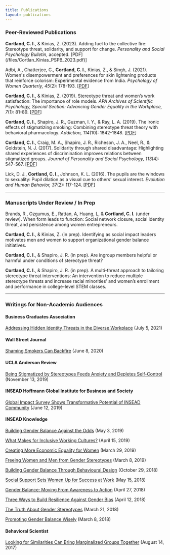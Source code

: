 ```yaml
---
title: Publications
layout: publications
---
```


### Peer-Reviewed Publications

**Cortland, C. I.**, & Kinias, Z. (2023). Adding fuel to the collective fire: Stereotype threat, solidarity, and support for change. _Personality and Social Psychology Bulletin_, accepted. \[PDF] (/files/Cortlan_Kinias_PSPB_2023.pdf)\]

Adbi, A., Chatterjee, C., **Cortland, C. I.**, Kinias, Z., & Singh, J. (2021). Women's disempowerment and preferences for skin lightening products that reinforce colorism: Experimental evidence from India. _Psychology of Women Quarterly, 45_(2): 178-193. \[[PDF](/files/Adbi_Chatterjee_Cortland_Kinias_Singh_PWQ_2021.pdf)\]

**Cortland, C. I.**, & Kinias, Z. (2019). Stereotype threat and women’s work satisfaction: The importance of role models. _APA Archives of Scientific Psychology, Special Section: Advancing Gender Equality in the Workplace, 7_(1): 81-89. \[[PDF](/files/Cortland-Kinias-2019.pdf)\]

**Cortland, C. I.**, Shapiro, J. R., Guzman, I. Y., & Ray, L. A. (2019). The ironic effects of stigmatizing smoking: Combining stereotype threat theory with behavioral pharmacology. _Addiction, 114_(10): 1842-1848. \[[PDF](/files/Cortland-Shapiro-Guzman-Ray-2019.pdf)\]

**Cortland, C. I.**, Craig, M. A., Shapiro, J. R., Richeson, J. A., Neel, R., & Goldstein, N. J. (2017). Solidarity through shared disadvantage: Highlighting shared experiences of discrimination improves relations between stigmatized groups. _Journal of Personality and Social Psychology, 113_(4): 547-567. \[[PDF](/files/Cortland-Craig-2017.pdf)\]

Lick, D. J., **Cortland, C. I.**, Johnson, K. L. (2016). The pupils are the windows to sexuality: Pupil dilation as a visual cue to others’ sexual interest. _Evolution and Human Behavior, 37_(2): 117-124. \[[PDF](/files/Lick-Cortland-Johnson-2016.pdf)\]

---

### Manuscripts Under Review / In Prep

Brands, R., Ozgumus, E., Rattan, A, Huang, L, & **Cortland, C. I.** (under review). When form leads to function: Social network closure, social identity threat, and persistence among women entrepreneurs.

**Cortland, C. I.**, & Kinias, Z. (in prep). Identifying as social impact leaders motivates men and women to support organizational gender balance initiatives.

**Cortland, C. I.**, & Shapiro, J. R. (in prep). Are ingroup members helpful or harmful under conditions of stereotype threat?

**Cortland, C. I.**, & Shapiro, J. R. (in prep). A multi-threat approach to tailoring stereotype threat interventions: An intervention to reduce multiple stereotype threats and increase racial minorities’ and women’s enrollment and performance in college-level STEM classes.

---

### Writings for Non-Academic Audiences

#### Business Graduates Association

[Addressing Hidden Identity Threats in the Diverse Workplace](https://businessgraduatesassociation.com/addressing-hidden-identity-threats-in-the-diverse-workplace/) (July 5, 2021)

#### Wall Street Journal

[Shaming Smokers Can Backfire](https://www.wsj.com/articles/shaming-smokers-can-backfire-11591640792) (June 8, 2020)

#### UCLA Anderson Review

[Being Stigmatized by Stereotypes Feeds Anxiety and Depletes Self-Control](https://www.anderson.ucla.edu/faculty-and-research/anderson-review/smoking-stereotype?fbclid=IwAR2QXfkgbRQiiPoAK0_SZg28fqAtWlocVVC_lZtifDyf9-V2gBNlzd_mzUM) (November 13, 2019)

#### INSEAD Hoffmann Global Institute for Business and Society

[Global Impact Survey Shows Transformative Potential of INSEAD Community](https://www.insead.edu/centres/the-hoffmann-global-institute-for-business-and-society/stories/global-impact-survey-shows-transformative-potential-of-insead-community) (June 12, 2019)

#### INSEAD Knowledge

[Building Gender Balance Against the Odds](https://knowledge.insead.edu/leadership-organisations/building-gender-balance-against-the-odds-11456) (May 3, 2019)

[What Makes for Inclusive Working Cultures?](https://knowledge.insead.edu/leadership-organisations/what-makes-for-inclusive-working-cultures-11351) (April 15, 2019)

[Creating More Economic Equality for Women](https://knowledge.insead.edu/blog/insead-blog/creating-more-economic-equality-for-women-11256) (March 29, 2019)

[Freeing Women and Men from Gender Stereotypes](https://knowledge.insead.edu/blog/insead-blog/freeing-women-and-men-from-gender-stereotypes-11136) (March 8, 2019)

[Building Gender Balance Through Behavioural Design](https://knowledge.insead.edu/blog/insead-blog/building-gender-balance-through-behavioural-design-10331) (October 29, 2018)

[Social Support Sets Women Up for Success at Work](https://knowledge.insead.edu/blog/insead-blog/social-support-sets-women-up-for-success-at-work-9111) (May 15, 2018)

[Gender Balance: Moving From Awareness to Action](https://knowledge.insead.edu/leadership-organisations/gender-balance-moving-from-awareness-to-action-8976) (April 27, 2018)

[Three Ways to Build Resilience Against Gender Bias](https://knowledge.insead.edu/leadership-organisations/three-ways-to-build-resilience-against-gender-bias-8861) (April 12, 2018)

[The Truth About Gender Stereotypes](https://knowledge.insead.edu/leadership-organisations/the-truth-about-gender-stereotypes-8691) (March 21, 2018)

[Promoting Gender Balance Wisely](https://knowledge.insead.edu/leadership-organisations/promoting-gender-balance-wisely-8546) (March 8, 2018)

#### Behavioral Scientist

[Looking for Similarities Can Bring Marginalized Groups Together](https://behavioralscientist.org/looking-similarities-can-bring-marginalized-groups-together/) (August 14, 2017)
